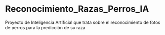 # Reconocimiento_Razas_Perros_IA
 Proyecto de Inteligencia Artificial que trata sobre el reconocimiento de fotos de perros para la predicción de su raza
